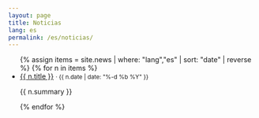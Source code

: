 ```yaml
---
layout: page
title: Noticias
lang: es
permalink: /es/noticias/
---
```


<ul class="news-list">
{% assign items = site.news | where: "lang","es" | sort: "date" | reverse %}
{% for n in items %}
  <li>
    <a href="{{ n.url | relative_url }}">{{ n.title }}</a>
    <small> · {{ n.date | date: "%-d %b %Y" }}</small>
    <p>{{ n.summary }}</p>
  </li>
{% endfor %}
</ul>